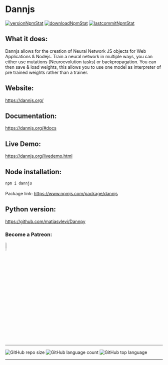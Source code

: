 # Dannjs

<a href="https://www.npmjs.com/package/dannjs" target="_blank"><img src="https://img.shields.io/npm/v/dannjs?style=plastic&color=red" alt="versionNpmStat"/></a> <a href="https://www.npmjs.com/package/dannjs" target="_blank"><img src="https://img.shields.io/npm/dt/dannjs?style=plastic&color=red" alt="downloadNpmStat"/></a> <a target="_blank" href="https://www.npmjs.com/package/dannjs" target="_blank"><img src="https://img.shields.io/github/last-commit/matiasvlevi/Dann?color=red&style=plastic" alt="lastcommitNpmStat"/></a>



## What it does:
Dannjs allows for the creation of Neural Network JS objects for Web Applications & Nodejs. Train a neural network in multiple ways, you can either use mutations (Neuroevolution tasks) or backpropagation. You can then save & load weights, this allows you to use one model as interpreter of pre trained weights rather than a trainer.

## Website:
https://dannjs.org/

## Documentation:
https://dannjs.org/#docs

## Live Demo:
https://dannjs.org/livedemo.html

## Node installation:
`npm i dannjs`<br/><br/>
Package link:
https://www.npmjs.com/package/dannjs
<br/>
## Python version:
https://github.com/matiasvlevi/Dannpy
<br/>

### Become a Patreon:
<span class="badge-patreon">
<a href="https://www.patreon.com/dannjs" title="Donate to this project using Patreon"><img src="https://external-content.duckduckgo.com/iu/?u=https%3A%2F%2Fres-3.cloudinary.com%2Fcrunchbase-production%2Fimage%2Fupload%2Fc_lpad%2Ch_256%2Cw_256%2Cf_auto%2Cq_auto%3Aeco%2Fv1498102829%2Foul9xkady63xqqn3iw7c.png&f=1&nofb=1" alt="Patreon donate button" height="8%" width="8%"/></a>
</span>

---
![GitHub repo size](https://img.shields.io/github/repo-size/matiasvlevi/Dann?style=plastic) ![GitHub language count](https://img.shields.io/github/languages/count/matiasvlevi/Dann?style=plastic) ![GitHub top language](https://img.shields.io/github/languages/top/matiasvlevi/Dann?style=plastic)

---

